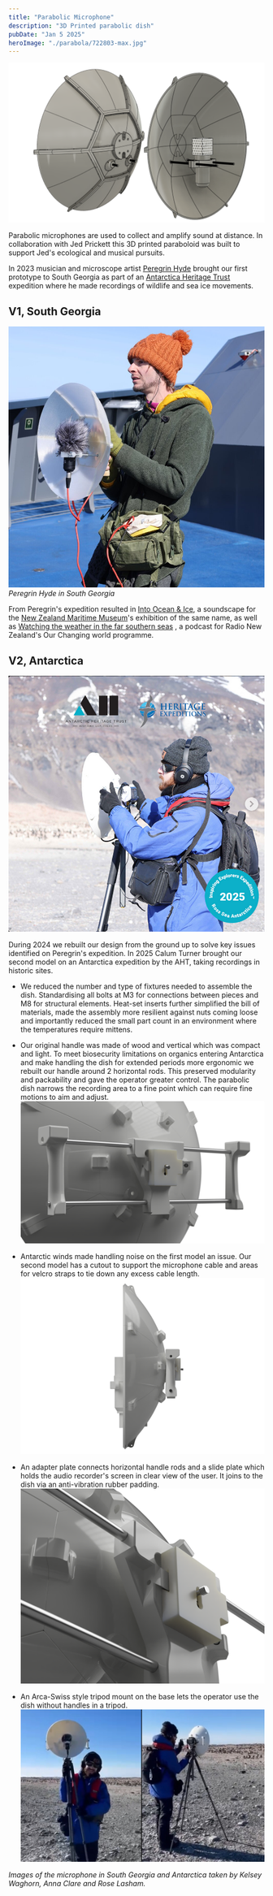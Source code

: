 ```yaml
---
title: "Parabolic Microphone"
description: "3D Printed parabolic dish"
pubDate: "Jan 5 2025"
heroImage: "./parabola/722803-max.jpg"
---
```


![CAD render, front view, dish made of segments](parabola/parabola_cad_webedit.png)

Parabolic microphones are used to collect and amplify sound at distance. In collaboration with Jed Prickett this 3D printed paraboloid was built to support Jed's ecological and musical pursuits.

In 2023 musician and microscope artist [Peregrin Hyde](https://www.perescope.co.nz/) brought our first prototype to South Georgia as part of an [Antarctica Heritage Trust](https://antarctic-heritage.recollect.co.nz/) expedition where he made recordings of wildlife and sea ice movements.

## V1, South Georgia

![microphone in use on boat](parabola/Peregrin.png)
_Peregrin Hyde in South Georgia_

From Peregrin's expedition resulted in [Into Ocean & Ice](https://soundcloud.com/peregrinz/into-ocean-and-ice), a soundscape for the [New Zealand Maritime Museum](https://www.maritimemuseum.co.nz/exhibitions/into-ocean-and-ice?gad_source=1)'s exhibition of the same name, as well as [Watching the weather in the far southern seas](https://www.rnz.co.nz/national/programmes/ourchangingworld/audio/2018926815/watching-the-weather-in-the-far-southern-seas) , a podcast for Radio New Zealand's Our Changing world programme.

## V2, Antarctica

![detail view](parabola/v2_cal_aht1.png)

During 2024 we rebuilt our design from the ground up to solve key issues identified on Peregrin's expedition.
In 2025 Calum Turner brought our second model on an Antarctica expedition by the AHT, taking recordings in historic sites.

- We reduced the number and type of fixtures needed to assemble the dish. Standardising all bolts at M3 for connections between pieces and M8 for structural elements. Heat-set inserts further simplified the bill of materials, made the assembly more resilient against nuts coming loose and importantly reduced the small part count in an environment where the temperatures require mittens.
  <!-- ![detail view](/src/content/projects/parabola/v2_backdetail_1.png) -->
- Our original handle was made of wood and vertical which was compact and light. To meet biosecurity limitations on organics entering Antarctica and make handling the dish for extended periods more ergonomic we rebuilt our handle around 2 horizontal rods. This preserved modularity and packability and gave the operator greater control. The parabolic dish narrows the recording area to a fine point which can require fine motions to aim and adjust.
  ![detail view](parabola/v2_mid_back.PNG)

- Antarctic winds made handling noise on the first model an issue. Our second model has a cutout to support the microphone cable and areas for velcro straps to tie down any excess cable length.
  ![detail view](parabola/v2_directside.png)

- An adapter plate connects horizontal handle rods and a slide plate which holds the audio recorder's screen in clear view of the user. It joins to the dish via an anti-vibration rubber padding.
  ![detail view](parabola/v2_closeup.PNG)

- An Arca-Swiss style tripod mount on the base lets the operator use the dish without handles in a tripod.
  ![detail view](parabola/cal_screengrabs.jpg)

_Images of the microphone in South Georgia and Antarctica taken by Kelsey Waghorn, Anna Clare and Rose Lasham._
